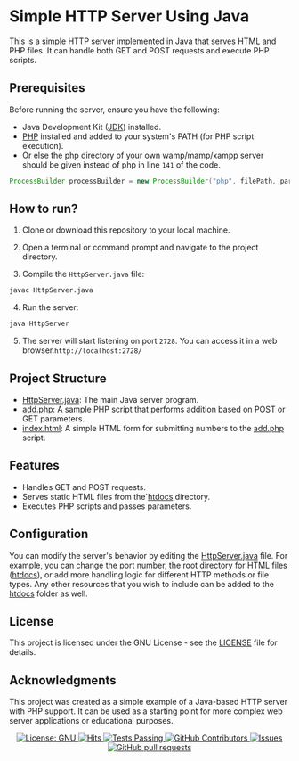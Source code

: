 # Simple HTTP Server Using Java 

This is a simple HTTP server implemented in Java that serves HTML and PHP files. It can handle both GET and POST requests and execute PHP scripts.

## Prerequisites

Before running the server, ensure you have the following:

- Java Development Kit ([JDK](https://www.oracle.com/java/technologies/downloads/)) installed.
- [PHP](https://www.php.net/) installed and added to your system's PATH (for PHP script execution).
- Or else the php directory of your own wamp/mamp/xampp server should be given instead of php in line `141` of the code.
```java
ProcessBuilder processBuilder = new ProcessBuilder("php", filePath, params);
```

## How to run?

1. Clone or download this repository to your local machine.

2. Open a terminal or command prompt and navigate to the project directory.

3. Compile the `HttpServer.java` file:
```bash
javac HttpServer.java
```

4. Run the server:
```bash
java HttpServer
```

5. The server will start listening on port `2728`. You can access it in a web browser.`http://localhost:2728/`


## Project Structure

- [HttpServer.java](https://github.com/Buddhikanip/Simple-Http-Server-Using-Java/blob/main/src/HttpServer.java): The main Java server program.
- [add.php](https://github.com/Buddhikanip/Simple-Http-Server-Using-Java/blob/main/htdocs/add.php): A sample PHP script that performs addition based on POST or GET parameters.
- [index.html](https://github.com/Buddhikanip/Simple-Http-Server-Using-Java/blob/main/htdocs/index.html): A simple HTML form for submitting numbers to the [add.php](https://github.com/Buddhikanip/Simple-Http-Server-Using-Java/blob/main/htdocs/add.php) script.

## Features

- Handles GET and POST requests.
- Serves static HTML files from the`[htdocs](https://github.com/Buddhikanip/Simple-Http-Server-Using-Java/tree/main/htdocs) directory.
- Executes PHP scripts and passes parameters.

## Configuration

You can modify the server's behavior by editing the [HttpServer.java](https://github.com/Buddhikanip/Simple-Http-Server-Using-Java/blob/main/src/HttpServer.java) file. For example, you can change the port number, the root directory for HTML files ([htdocs](https://github.com/Buddhikanip/Simple-Http-Server-Using-Java/tree/main/htdocs)), or add more handling logic for different HTTP methods or file types. Any other resources that you wish to include can be added to the [htdocs](https://github.com/Buddhikanip/Simple-Http-Server-Using-Java/tree/main/htdocs) folder as well.

## License

This project is licensed under the GNU License - see the [LICENSE](LICENSE) file for details.

## Acknowledgments

This project was created as a simple example of a Java-based HTTP server with PHP support. It can be used as a starting point for more complex web server applications or educational purposes.



<p align="center">
   <a href="https://github.com/Buddhikanip/Simple-Http-Server-Using-Java/blob/main/LICENSE">
      <img alt="License: GNU" src="https://img.shields.io/badge/License-GPLv3-blue.svg">
   </a>
    <a href="https://github.com/Buddhikanip/Simple-Http-Server-Using-Java">
      <img alt="Hits" src="https://hits.sh/github.com/Buddhikanip/Simple-Http-Server-Using-Java.svg?label=Views"/>
    </a>
    <a href="https://github.com/Buddhikanip/Simple-Http-Server-Using-Java/actions">
      <img alt="Tests Passing" src="https://github.com/anuraghazra/github-readme-stats/workflows/Test/badge.svg" />
    </a>
    <a href="https://github.com/Buddhikanip/Simple-Http-Server-Using-Java/graphs/contributors">
      <img alt="GitHub Contributors" src="https://img.shields.io/github/contributors/Buddhikanip/Simple-Http-Server-Using-Java" />
    </a>
    <a href="https://github.com/Buddhikanip/Simple-Http-Server-Using-Java/issues">
      <img alt="Issues" src="https://img.shields.io/github/issues/Buddhikanip/Simple-Http-Server-Using-Java?color=0088ff" />
    </a>
    <a href="https://github.com/Buddhikanip/Simple-Http-Server-Using-Java/pulls">
      <img alt="GitHub pull requests" src="https://img.shields.io/github/issues-pr/Buddhikanip/Simple-Http-Server-Using-Java?color=0088ff" />
    </a>
  </p>
